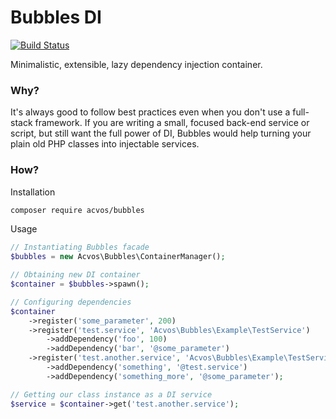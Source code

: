 # Bubbles DI
[![Build Status](https://travis-ci.org/acvos/bubbles-container.svg?branch=master)](https://travis-ci.org/acvos/bubbles-container)

Minimalistic, extensible, lazy dependency injection container.

### Why?
It's always good to follow best practices even when you don't use a full-stack framework. If you are writing a small, focused back-end service or script, but still want the full power of DI, Bubbles would help turning your plain old PHP classes into injectable services.

### How?
Installation
```bash
composer require acvos/bubbles
```
Usage
```php
// Instantiating Bubbles facade
$bubbles = new Acvos\Bubbles\ContainerManager();

// Obtaining new DI container
$container = $bubbles->spawn();

// Configuring dependencies
$container
    ->register('some_parameter', 200)
    ->register('test.service', 'Acvos\Bubbles\Example\TestService')
        ->addDependency('foo', 100)
        ->addDependency('bar', '@some_parameter')
    ->register('test.another.service', 'Acvos\Bubbles\Example\TestService')
        ->addDependency('something', '@test.service')
        ->addDependency('something_more', '@some_parameter');

// Getting our class instance as a DI service
$service = $container->get('test.another.service');
```
